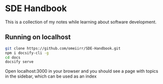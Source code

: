# SDE Handbook

This is a collection of my notes while learning about software development.

## Running on localhost
```bash
git clone https://github.com/omeiirr/SDE-Handbook.git
npm i docsify-cli -g
cd docs
docsify serve
```

Open localhost:3000 in your browser and you should see a page with topics in the sidebar, which can be used as an index
